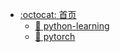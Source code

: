 - [:octocat: 首页](/)
  - [:memo: python-learning](md/python-learning/)
  - [:memo: pytorch](md/pytorch/)
